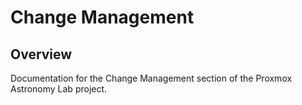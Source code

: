 # Change Management

## Overview

Documentation for the Change Management section of the Proxmox Astronomy Lab project.

